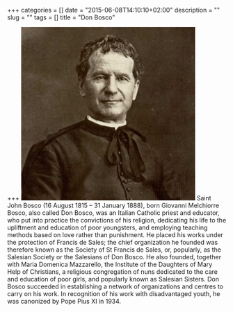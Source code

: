 +++
categories = []
date = "2015-06-08T14:10:10+02:00"
description = ""
slug = ""
tags = []
title = "Don Bosco"

+++
![Don Bosco](/images/don_bosco_alone.jpg)
Saint John Bosco (16 August 1815 – 31 January 1888), born Giovanni Melchiorre Bosco, also called Don Bosco, was an Italian Catholic priest and educator, who put into practice the convictions of his religion, dedicating his life to the upliftment and education of poor youngsters, and employing teaching methods based on love rather than punishment. 
He placed his works under the protection of Francis de Sales; the chief organization he founded was therefore known as the Society of St Francis de Sales, or, popularly, as the Salesian Society or the Salesians of Don Bosco. He also founded, together with Maria Domenica Mazzarello, the Institute of the Daughters of Mary Help of Christians, a religious congregation of nuns dedicated to the care and education of poor girls, and popularly known as Salesian Sisters.
Don Bosco succeeded in establishing a network of organizations and centres to carry on his work. In recognition of his work with disadvantaged youth, he was canonized by Pope Pius XI in 1934.
